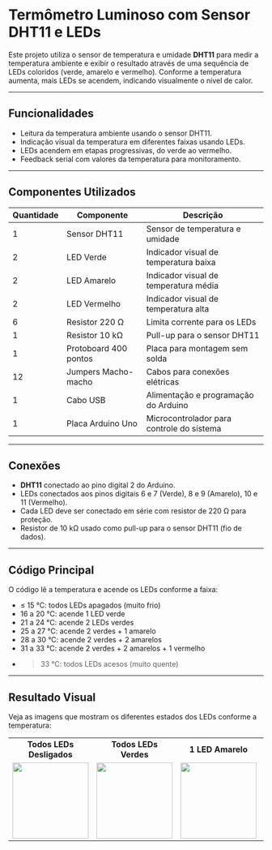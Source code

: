 # Termômetro Luminoso com Sensor DHT11 e LEDs

Este projeto utiliza o sensor de temperatura e umidade **DHT11** para medir a temperatura ambiente e exibir o resultado através de uma sequência de LEDs coloridos (verde, amarelo e vermelho). Conforme a temperatura aumenta, mais LEDs se acendem, indicando visualmente o nível de calor.

---

## Funcionalidades

- Leitura da temperatura ambiente usando o sensor DHT11.
- Indicação visual da temperatura em diferentes faixas usando LEDs.
- LEDs acendem em etapas progressivas, do verde ao vermelho.
- Feedback serial com valores da temperatura para monitoramento.

---

## Componentes Utilizados

| Quantidade | Componente                  | Descrição                                 |
|------------|-----------------------------|------------------------------------------ |
| 1          | Sensor DHT11                | Sensor de temperatura e umidade           |
| 2          | LED Verde                   | Indicador visual de temperatura baixa     |
| 2          | LED Amarelo                 | Indicador visual de temperatura média     |
| 2          | LED Vermelho                | Indicador visual de temperatura alta      |
| 6          | Resistor 220 Ω              | Limita corrente para os LEDs              |
| 1          | Resistor 10 kΩ              | Pull-up para o sensor DHT11               |
| 1          | Protoboard 400 pontos       | Placa para montagem sem solda             |
| 12         | Jumpers Macho-macho         | Cabos para conexões elétricas             |
| 1          | Cabo USB                    | Alimentação e programação do Arduino      |
| 1          | Placa Arduino Uno           | Microcontrolador para controle do sistema |

---

## Conexões

- **DHT11** conectado ao pino digital 2 do Arduino.
- LEDs conectados aos pinos digitais 6 e 7 (Verde), 8 e 9 (Amarelo), 10 e 11 (Vermelho).
- Cada LED deve ser conectado em série com resistor de 220 Ω para proteção.
- Resistor de 10 kΩ usado como pull-up para o sensor DHT11 (fio de dados).

---

## Código Principal

O código lê a temperatura e acende os LEDs conforme a faixa:

- ≤ 15 °C: todos LEDs apagados (muito frio)
- 16 a 20 °C: acende 1 LED verde
- 21 a 24 °C: acende 2 LEDs verdes
- 25 a 27 °C: acende 2 verdes + 1 amarelo
- 28 a 30 °C: acende 2 verdes + 2 amarelos
- 31 a 33 °C: acende 2 verdes + 2 amarelos + 1 vermelho
- > 33 °C: todos LEDs acesos (muito quente)

---
## Resultado Visual

Veja as imagens que mostram os diferentes estados dos LEDs conforme a temperatura:

<table>
  <tr>
    <td align="center"><strong>Todos LEDs Desligados</strong></td>
    <td align="center"><strong>Todos LEDs Verdes</strong></td>
    <td align="center"><strong>1 LED Amarelo</strong></td>
    <td align="center"><strong>1 LED Vermelho</strong></td>
  </tr>
  <tr>
    <td><img src="link-da-imagem-desligado.jpg" width="150"/></td>
    <td><img src="link-da-imagem-verde.jpg" width="150"/></td>
    <td><img src="link-da-imagem-amarelo.jpg" width="150"/></td>
    <td><img src="link-da-imagem-vermelho.jpg" width="150"/></td>
  </tr>
</table>


